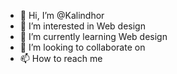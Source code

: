 - 👋 Hi, I’m @Kalindhor
- 👀 I’m interested in Web design 
- 🌱 I’m currently learning Web design
- 💞️ I’m looking to collaborate on 
- 📫 How to reach me 

<!---
Kalindhor/Kalindhor is a ✨ special ✨ repository because its `README.md` (this file) appears on your GitHub profile.
You can click the Preview link to take a look at your changes.
--->
